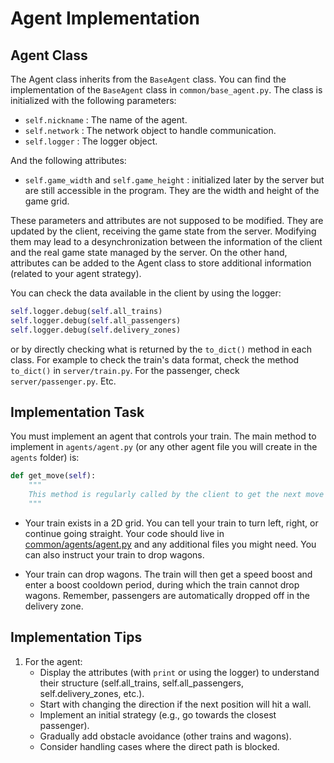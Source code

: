 # Agent Implementation

## Agent Class

The Agent class inherits from the `BaseAgent` class. You can find the implementation of the `BaseAgent` class in `common/base_agent.py`. 
The class is initialized with the following parameters:

- `self.nickname` : The name of the agent.
- `self.network` : The network object to handle communication.
- `self.logger` : The logger object.

And the following attributes:

- `self.game_width` and `self.game_height` : initialized later by the server but are still accessible in the program. They are the width and height of the game grid.

These parameters and attributes are not supposed to be modified. They are updated by the client, receiving the game state from the server. Modifying them may lead to a desynchronization between the information of the client and the real game state managed by the server.
On the other hand, attributes can be added to the Agent class to store additional information (related to your agent strategy).

You can check the data available in the client by using the logger:

```python
self.logger.debug(self.all_trains)
self.logger.debug(self.all_passengers)
self.logger.debug(self.delivery_zones)
```

or by directly checking what is returned by the `to_dict()` method in each class. For example to check the train's data format, check the method `to_dict()` in `server/train.py`. For the passenger, check `server/passenger.py`. Etc.

## Implementation Task

You must implement an agent that controls your train. The main method to implement in `agents/agent.py` (or any other agent file you will create in the `agents` folder) is:

```python
def get_move(self):
    """
    This method is regularly called by the client to get the next move for the train.
    """
```

- Your train exists in a 2D grid. You can tell your train to turn left, right, or continue going straight. Your code should live in [common/agents/agent.py](/common/agents/agent.py) and any additional files you might need. You can also instruct your train to drop wagons.

- Your train can drop wagons. The train will then get a speed boost and enter a boost cooldown period, during which the train cannot drop wagons. Remember, passengers are automatically dropped off in the delivery zone.

## Implementation Tips

1. For the agent:
   - Display the attributes (with `print` or using the logger) to understand their structure (self.all_trains, self.all_passengers, self.delivery_zones, etc.).
   - Start with changing the direction if the next position will hit a wall.
   - Implement an initial strategy (e.g., go towards the closest passenger).
   - Gradually add obstacle avoidance (other trains and wagons).
   - Consider handling cases where the direct path is blocked.
